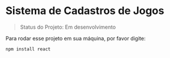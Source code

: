 <h1>Sistema de Cadastros de Jogos </h1>

>Status do Projeto: Em desenvolvimento

Para rodar esse projeto em sua máquina, por favor digite:

```
npm install react
```
